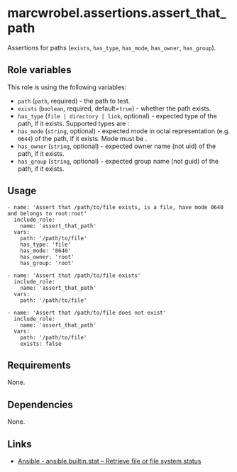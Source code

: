# marcwrobel.assertions.assert_that_path

Assertions for paths (`exists`, `has_type`, `has_mode`, `has_owner`, `has_group`).

## Role variables

This role is using the following variables:

- `path` (`path`, required) - the path to test.
- `exists` (`boolean`, required, default=`true`) - whether the path exists.
- `has_type` (`file | directory | link`, optional) - expected type of the path, if it exists. Supported types are :
- `has_mode` (`string`, optional) - expected mode in octal representation (e.g. `0644`) of the path, if it exists. Mode must be .
- `has_owner` (`string`, optional) - expected owner name (not uid) of the path, if it exists.
- `has_group` (`string`, optional) - expected group name (not guid) of the path, if it exists.

## Usage

    - name: 'Assert that /path/to/file exists, is a file, have mode 0640 and belongs to root:root'
      include_role:
        name: 'assert_that_path'
      vars:
        path: '/path/to/file'
        has_type: 'file'
        has_mode: '0640'
        has_owner: 'root'
        has_group: 'root'

    - name: 'Assert that /path/to/file exists'
      include_role:
        name: 'assert_that_path'
      vars:
        path: '/path/to/file'

    - name: 'Assert that /path/to/file does not exist'
      include_role:
        name: 'assert_that_path'
      vars:
        path: '/path/to/file'
        exists: false

## Requirements

None.

## Dependencies

None.

## Links

- [Ansible - ansible.builtin.stat – Retrieve file or file system status](https://docs.ansible.com/ansible/latest/collections/ansible/builtin/stat_module.html)
